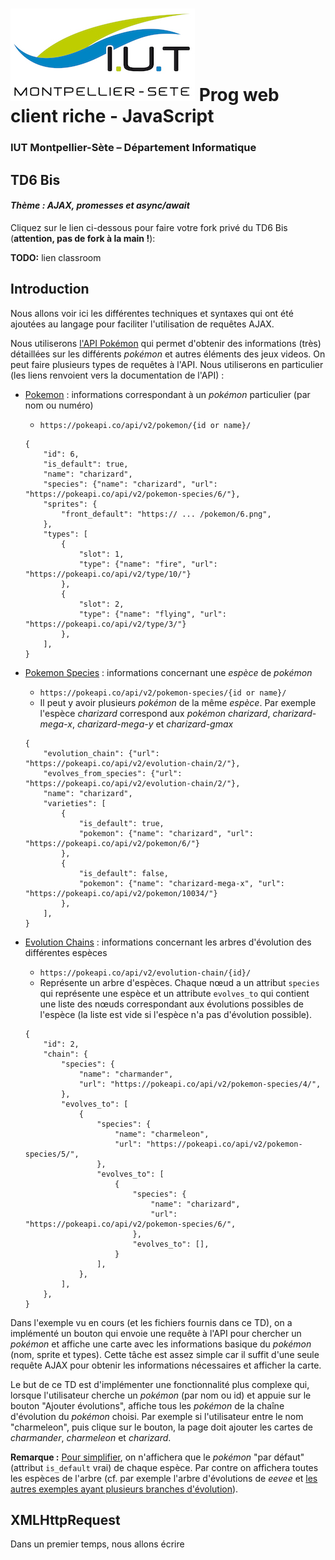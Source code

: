 # ![](ressources/logo.jpg) Prog web client riche - JavaScript

### IUT Montpellier-Sète – Département Informatique

## TD6 Bis

#### _Thème : AJAX, promesses et async/await_

Cliquez sur le lien ci-dessous pour faire votre fork privé du TD6 Bis (**attention, pas de fork à la main !**):

**TODO:** lien classroom

## Introduction

Nous allons voir ici les différentes techniques et syntaxes qui ont été ajoutées au langage pour faciliter l'utilisation de requêtes AJAX.

Nous utiliserons [l'API Pokémon](https://pokeapi.co) qui permet d'obtenir des informations (très) détaillées sur les différents *pokémon* et autres éléments des jeux videos. On peut faire plusieurs types de requêtes à l'API. Nous utiliserons en particulier (les liens renvoient vers la documentation de l'API) :

- [Pokemon](https://pokeapi.co/docs/v2#pokemon) : informations correspondant à un *pokémon* particulier (par nom ou numéro)
    - `https://pokeapi.co/api/v2/pokemon/{id or name}/`
    ```
    {
        "id": 6,
        "is_default": true,
        "name": "charizard",
        "species": {"name": "charizard", "url": "https://pokeapi.co/api/v2/pokemon-species/6/"},
        "sprites": {
            "front_default": "https:// ... /pokemon/6.png",
        },
        "types": [
            {
                "slot": 1, 
                "type": {"name": "fire", "url": "https://pokeapi.co/api/v2/type/10/"}
            },
            {
                "slot": 2, 
                "type": {"name": "flying", "url": "https://pokeapi.co/api/v2/type/3/"}
            },
        ],
    }
    ```

- [Pokemon Species](https://pokeapi.co/docs/v2#pokemon-species) : informations concernant une *espèce* de *pokémon*
    - `https://pokeapi.co/api/v2/pokemon-species/{id or name}/`
    - Il peut y avoir plusieurs *pokémon* de la même *espèce*. Par exemple l'espèce *charizard* correspond aux *pokémon* *charizard*, *charizard-mega-x*, *charizard-mega-y* et *charizard-gmax*
    ```
    {
        "evolution_chain": {"url": "https://pokeapi.co/api/v2/evolution-chain/2/"},
        "evolves_from_species": {"url": "https://pokeapi.co/api/v2/evolution-chain/2/"},
        "name": "charizard",
        "varieties": [
            {
                "is_default": true,
                "pokemon": {"name": "charizard", "url": "https://pokeapi.co/api/v2/pokemon/6/"}
            },
            {
                "is_default": false,
                "pokemon": {"name": "charizard-mega-x", "url": "https://pokeapi.co/api/v2/pokemon/10034/"}
            },
        ],
    }
    ```

- [Evolution Chains](https://pokeapi.co/docs/v2#evolution-chains) : informations concernant les arbres d'évolution des différentes espèces
    - `https://pokeapi.co/api/v2/evolution-chain/{id}/`
    - Représente un arbre d'espèces. Chaque nœud a un attribut `species` qui représente une espèce et un attribute `evolves_to` qui contient une liste des nœuds correspondant aux évolutions possibles de l'espèce (la liste est vide si l'espèce n'a pas d'évolution possible).
    ```
    {
        "id": 2,
        "chain": {
            "species": {
                "name": "charmander", 
                "url": "https://pokeapi.co/api/v2/pokemon-species/4/",
            },
            "evolves_to": [
                {
                    "species": {
                        "name": "charmeleon",
                        "url": "https://pokeapi.co/api/v2/pokemon-species/5/",
                    },
                    "evolves_to": [
                        {
                            "species": {
                                "name": "charizard",
                                "url": "https://pokeapi.co/api/v2/pokemon-species/6/",
                            },
                            "evolves_to": [],
                        }
                    ],
                },
            ],
        },
    }

Dans l'exemple vu en cours (et les fichiers fournis dans ce TD), on a implémenté un bouton qui envoie une requête à l'API pour chercher un *pokémon* et affiche une carte avec les informations basique du *pokémon* (nom, sprite et types). Cette tâche est assez simple car il suffit d'une seule requête AJAX pour obtenir les informations nécessaires et afficher la carte.

Le but de ce TD est d'implémenter une fonctionnalité plus complexe qui, lorsque l'utilisateur cherche un *pokémon* (par nom ou id) et appuie sur le bouton "Ajouter évolutions", affiche tous les *pokémon* de la chaîne d'évolution du *pokémon* choisi. Par exemple si l'utilisateur entre le nom "charmeleon", puis clique sur le bouton, la page doit ajouter les cartes de *charmander*, *charmeleon* et *charizard*.

**Remarque :** [Pour simplifier](https://xkcd.com/2587/), on n'affichera que le *pokémon* "par défaut" (attribut `is_default` vrai) de chaque espèce. Par contre on affichera toutes les espèces de l'arbre (cf. par exemple l'arbre d'évolutions de *eevee* et [les autres exemples ayant plusieurs branches d'évolution](https://bulbapedia.bulbagarden.net/wiki/List_of_Pokémon_with_branched_evolutions)).




## XMLHttpRequest

Dans un premier temps, nous allons écrire 
